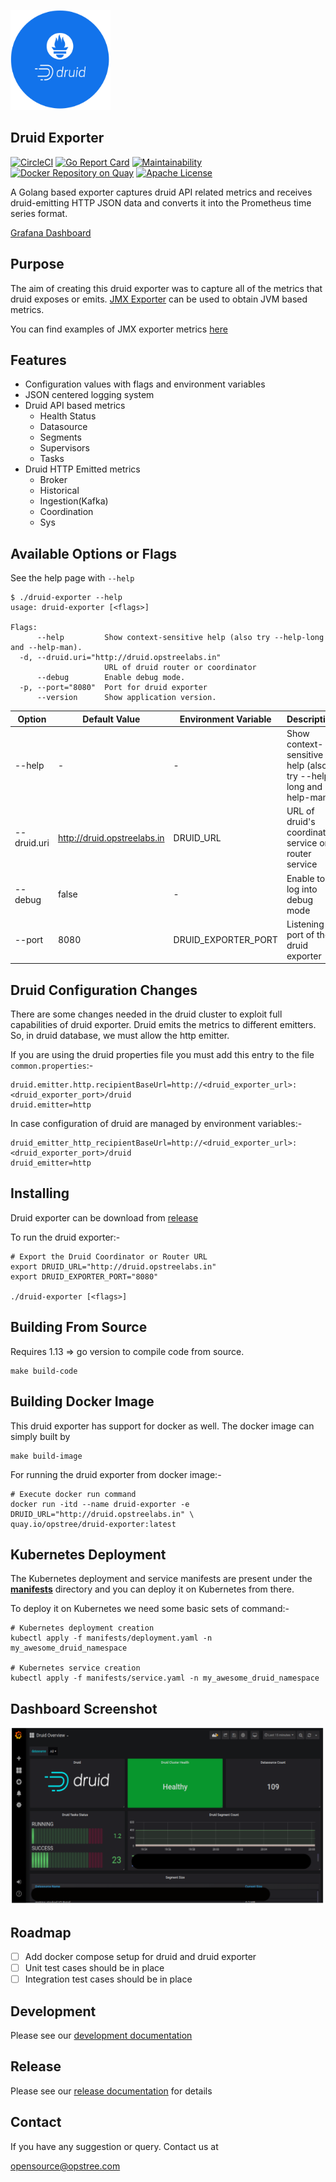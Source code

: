 <p align="left">
  <img src="./static/druid-exporter-logo.svg" height="160" width="160">
</p>

## Druid Exporter

[![CircleCI](https://circleci.com/gh/opstree/druid-exporter.svg?style=shield)](https://circleci.com/gh/opstree/druid-exporter)
[![Go Report Card](https://goreportcard.com/badge/github.com/opstree/druid-exporter)](https://goreportcard.com/report/github.com/opstree/druid-exporter)
[![Maintainability](https://api.codeclimate.com/v1/badges/f3d9db298411361ca84a/maintainability)](https://codeclimate.com/github/opstree/druid-exporter/maintainability)
[![Docker Repository on Quay](https://img.shields.io/badge/container-ready-green "Docker Repository on Quay")](https://quay.io/repository/opstree/redis-operator)
[![Apache License](https://img.shields.io/badge/License-Apache%202.0-blue.svg)](LICENSE)

A Golang based exporter captures druid API related metrics and receives druid-emitting HTTP JSON data and converts it into the Prometheus time series format.

[Grafana Dashboard](https://grafana.com/grafana/dashboards/12155)

## Purpose

The aim of creating this druid exporter was to capture all of the metrics that druid exposes or emits. [JMX Exporter](https://github.com/prometheus/jmx_exporter) can be used to obtain JVM based metrics.

You can find examples of JMX exporter metrics [here](https://gist.github.com/iamabhishek-dubey/5ef19d3db9deb25475a80c9ff5c79262)

## Features

- Configuration values with flags and environment variables
- JSON centered logging system
- Druid API based metrics
  - Health Status
  - Datasource
  - Segments
  - Supervisors
  - Tasks
- Druid HTTP Emitted metrics
  - Broker
  - Historical
  - Ingestion(Kafka)
  - Coordination
  - Sys

## Available Options or Flags

See the help page with `--help`

```shell
$ ./druid-exporter --help
usage: druid-exporter [<flags>]

Flags:
      --help         Show context-sensitive help (also try --help-long and --help-man).
  -d, --druid.uri="http://druid.opstreelabs.in"  
                     URL of druid router or coordinator
      --debug        Enable debug mode.
  -p, --port="8080"  Port for druid exporter
      --version      Show application version.
```

| **Option** | **Default Value** | **Environment Variable** | **Description** |
|------------|-------------------|--------------------------|-----------------|
| --help | - | - | Show context-sensitive help (also try --help-long and --help-man) |
| --druid.uri | http://druid.opstreelabs.in | DRUID_URL | URL of druid's coordinator service or router service |
| --debug | false | - | Enable to log into debug mode |
| --port | 8080 | DRUID_EXPORTER_PORT | Listening port of the druid exporter |

## Druid Configuration Changes

There are some changes needed in the druid cluster to exploit full capabilities of druid exporter. Druid emits the metrics to different emitters. So, in druid database, we must allow the http emitter.

If you are using the druid properties file you must add this entry to the file `common.properties`:-

```properties
druid.emitter.http.recipientBaseUrl=http://<druid_exporter_url>:<druid_exporter_port>/druid
druid.emitter=http
```

In case configuration of druid are managed by environment variables:-

```properties
druid_emitter_http_recipientBaseUrl=http://<druid_exporter_url>:<druid_exporter_port>/druid
druid_emitter=http
```

## Installing

Druid exporter can be download from [release](https://github.com/opstree/druid-exporter/releases)

To run the druid exporter:-

```shell
# Export the Druid Coordinator or Router URL
export DRUID_URL="http://druid.opstreelabs.in"
export DRUID_EXPORTER_PORT="8080"

./druid-exporter [<flags>]
```

## Building From Source

Requires 1.13 => go version to compile code from source.

```shell
make build-code
```

## Building Docker Image

This druid exporter has support for docker as well. The docker image can simply built by

```shell
make build-image
```

For running the druid exporter from docker image:-

```shell
# Execute docker run command
docker run -itd --name druid-exporter -e DRUID_URL="http://druid.opstreelabs.in" \
quay.io/opstree/druid-exporter:latest
```

## Kubernetes Deployment

The Kubernetes deployment and service manifests are present under the **[manifests](./manifets)** directory and you can deploy it on Kubernetes from there.

To deploy it on Kubernetes we need some basic sets of command:-

```shell
# Kubernetes deployment creation
kubectl apply -f manifests/deployment.yaml -n my_awesome_druid_namespace

# Kubernetes service creation
kubectl apply -f manifests/service.yaml -n my_awesome_druid_namespace
```

## Dashboard Screenshot

<p align="center">
  <img src="./static/grafana-screenshot.svg">
</p>

## Roadmap

- [ ] Add docker compose setup for druid and druid exporter
- [ ] Unit test cases should be in place
- [ ] Integration test cases should be in place

## Development

Please see our [development documentation](./DEVELOPMENT.md)

## Release

Please see our [release documentation](./CHANGELOG.md) for details

## Contact

If you have any suggestion or query. Contact us at

opensource@opstree.com
